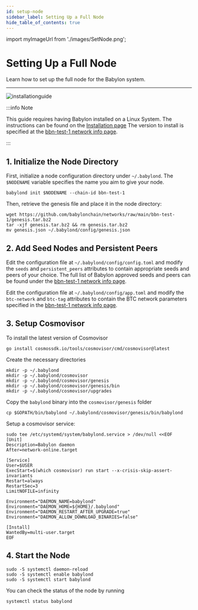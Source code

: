 ```yaml
---
id: setup-node
sidebar_label: Setting Up a Full Node
hide_table_of_contents: true
---
```

import myImageUrl from './images/SetNode.png';

# Setting Up a Full Node

Learn how to set up the full node for the Babylon system.

---
<div style={{justifyContent: 'center', display: 'flex', marginBottom: '50px'}}>
    <img style={{width: "750px"}} src={myImageUrl} alt="installationguide" />
</div>

:::info Note

This guide requires having Babylon installed on a Linux System.
The instructions can be found on the [Installation page](/docs/Installation/installation.md)
The version to install is specified at the [bbn-test-1 network info page](https://github.com/babylonchain/networks/tree/main/bbn-test-1).

:::

## 1. Initialize the Node Directory

First, initialize a node configuration directory under `~/.babylond`.
The `$NODENAME` variable specifies the name you aim to give your node.
```console
babylond init $NODENAME --chain-id bbn-test-1
```

Then, retrieve the genesis file and place it in the node directory:
```console
wget https://github.com/babylonchain/networks/raw/main/bbn-test-1/genesis.tar.bz2
tar -xjf genesis.tar.bz2 && rm genesis.tar.bz2
mv genesis.json ~/.babylond/config/genesis.json
```

## 2. Add Seed Nodes and Persistent Peers

Edit the configuration file at `~/.babylond/config/config.toml` and modify
the `seeds` and `persistent_peers` attributes to contain appropriate seeds and peers
of your choice. The full list of Babylon approved seeds and peers can be found under
the [bbn-test-1 network info page](https://github.com/babylonchain/networks/tree/main/bbn-test-1).

Edit the configuration file at `~/.babylond/config/app.toml` and modify the
`btc-network` and `btc-tag` attributes to contain the BTC network parameters specified
in the [bbn-test-1 network info page](https://github.com/babylonchain/networks/tree/main/bbn-test-1).

## 3. Setup Cosmovisor

To install the latest version of Cosmovisor
```console
go install cosmossdk.io/tools/cosmovisor/cmd/cosmovisor@latest
```

Create the necessary directories
```console
mkdir -p ~/.babylond
mkdir -p ~/.babylond/cosmovisor
mkdir -p ~/.babylond/cosmovisor/genesis
mkdir -p ~/.babylond/cosmovisor/genesis/bin
mkdir -p ~/.babylond/cosmovisor/upgrades
```

Copy the `babylond` binary into the `cosmovisor/genesis` folder
```console
cp $GOPATH/bin/babylond ~/.babylond/cosmovisor/genesis/bin/babylond
```

Setup a cosmovisor service:
```console
sudo tee /etc/systemd/system/babylond.service > /dev/null <<EOF
[Unit]
Description=Babylon daemon
After=network-online.target

[Service]
User=$USER
ExecStart=$(which cosmovisor) run start --x-crisis-skip-assert-invariants
Restart=always
RestartSec=3
LimitNOFILE=infinity

Environment="DAEMON_NAME=babylond"
Environment="DAEMON_HOME=${HOME}/.babylond"
Environment="DAEMON_RESTART_AFTER_UPGRADE=true"
Environment="DAEMON_ALLOW_DOWNLOAD_BINARIES=false"

[Install]
WantedBy=multi-user.target
EOF
```

## 4. Start the Node

```console
sudo -S systemctl daemon-reload
sudo -S systemctl enable babylond
sudo -S systemctl start babylond
```

You can check the status of the node by running
```console
systemctl status babylond
```
